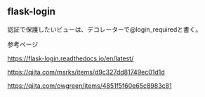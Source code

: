 ## flask-login

認証で保護したいビューは、デコレーターで@login_requiredと書く。

参考ページ

https://flask-login.readthedocs.io/en/latest/

https://qiita.com/msrks/items/d9c327dd81749ec01d1d

https://qiita.com/owgreen/items/4851f5f60e65c8983c81